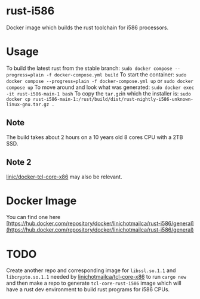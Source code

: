 # rust-i586
Docker image which builds the rust toolchain for i586 processors.

# Usage
To build the latest rust from the stable branch: 
`sudo docker compose --progress=plain -f docker-compose.yml build` 
To start the container: 
`sudo docker compose --progress=plain -f docker-compose.yml up`
or `sudo docker compose up`
To move around and look what was generated:
`sudo docker exec -it rust-i586-main-1 bash`
To copy the `tar.gz`in which the installer is:
`sudo docker cp rust-i586-main-1:/rust/build/dist/rust-nightly-i586-unknown-linux-gnu.tar.gz .`

## Note
The build takes about 2 hours on a 10 years old 8 cores CPU with a 2TB SSD.

## Note 2
[linic/docker-tcl-core-x86](https://github.com/linic/docker-tcl-core-x86) may also be relevant.

# Docker Image
You can find one here 
[https://hub.docker.com/repository/docker/linichotmailca/rust-i586/general](https://hub.docker.com/repository/docker/linichotmailca/rust-i586/general)

# TODO
Create another repo and corresponding image for `libssl.so.1.1` and `libcrypto.so.1.1` needed by 
[linichotmailca/tcl-core-x86](https://hub.docker.com/repository/docker/linichotmailca/tcl-core-x86/general) to run `cargo new` 
and then make a repo to generate `tcl-core-rust-i586` image which will have a rust dev environment to build rust programs for i586 CPUs.
